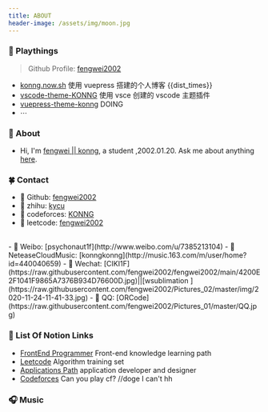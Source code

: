 ```yaml
---
title: ABOUT
header-image: /assets/img/moon.jpg
---
```


### 🍓 Playthings

> Github Profile: [fengwei2002](https://github.com/fengwei2002)
- [konng.now.sh](https://konng.now.sh) 使用 vuepress 搭建的个人博客 {{dist_times}}  
- [vscode-theme-KONNG](https://marketplace.visualstudio.com/items?itemName=OvO.konng)  使用 vsce 创建的 vscode 主题插件
- [vuepress-theme-konng](https://github.com/fengwei2002/vuepress-theme-konng) DOING 
- $\cdots$

### 🌴 About

- Hi, I'm [fengwei || konng](https://konng.now.sh), a student ,2002.01.20.  Ask me about anything [here](https://github.com/fengwei2002/fengwei2002/issues).

### 🍀 Contact 

- 🔗 Github: [fengwei2002](https://github.com/fengwei2002)
- 🔗 zhihu: [kycu](https://www.zhihu.com/people/kwmwmwnw)
- 🔗 codeforces: [KONNG](http://codeforces.com/profile/KONNG#)
- 🔗 leetcode: [fengwei2002](https://leetcode-cn.com/u/fengwei2002/)
</br>  
- 🔗 Weibo: [psychonaut1f](http://www.weibo.com/u/7385213104)
- 🔗 NeteaseCloudMusic: [konngkonng](http://music.163.com/m/user/home?id=440040659)
- 🔗 Wechat: [CIKI1F](https://raw.githubusercontent.com/fengwei2002/fengwei2002/main/4200E2F1041F9865A7376B934D76600D.jpg)||[wsublimation ](https://raw.githubusercontent.com/fengwei2002/Pictures_02/master/img/2020-11-24-11-41-33.jpg)
- 🔗 QQ: [ORCode](https://raw.githubusercontent.com/fengwei2002/Pictures_01/master/QQ.jpg)

### 🍓 List Of Notion Links

- [FrontEnd Programmer](https://www.notion.so/fengwei2002/77b610a3952b426faf4c1b4bbfa55129?v=c58e8aa3611d4bd385e27f79ef21191d) Front-end knowledge learning path
- [Leetcode](https://www.notion.so/fengwei2002/5c485b10d25d40ef906469786f31abec?v=c7944531d7ff4bcbadd94a4072ec00d9) Algorithm training set
- [Applications Path](https://www.notion.so/fengwei2002/0b6d515768dd461a9b72744e0d82a6c8?v=a142170a448c423290564a1d89c379c5) application developer and designer
- [Codeforces](https://www.notion.so/fengwei2002/Codeforces-4922e3663cc8483bba2f4ba072e57d48) Can you play cf? //doge I can't hh
### 🎧 Music

<Meting server="netease" type="playlist" mid="5394472457" :lrc-type="3"/>


<script>
    export default {
        props: ['slot-key'],
        data() {
            return {
                dist_times: "xx days xx h xx m xx s"
            };
        },
        methods: {
            refresh() {
                let start_date = '2020-01-20 00:15:00.0';
                start_date = start_date.substring(0, 19);
                start_date = start_date.replace(/-/g, '/');
                let start_timestamp = new Date(start_date).getTime();
                let now_timestamp = new Date();

                let dist_timestamp = now_timestamp - start_timestamp;
                let dist_days = Math.floor(dist_timestamp / (24 * 3600 * 1000));
                let dist_hours = Math.floor((dist_timestamp % (24 * 3600 * 1000)) / (3600 * 1000));
                let dist_mins = Math.floor((dist_timestamp % (3600 * 1000)) / (60 * 1000));
                let dist_secs = Math.floor((dist_timestamp % (60 * 1000)) / 1000);
                this.dist_times = `${dist_days} days ${dist_hours} h ${dist_mins} m ${dist_secs} s`;
            }
        },
        mounted() {
            this.refresh();
            setInterval(this.refresh, 1000);
        }
    }
</script>

<link rel="stylesheet" href="https://ico.z01.com/zico.min.css">
